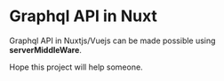 # Graphql API in Nuxt

Graphql API in Nuxtjs/Vuejs can  be made possible using **serverMiddleWare**.  

Hope this project will help someone.



